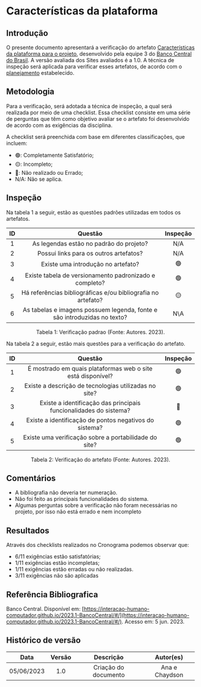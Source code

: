 # Características da plataforma

## Introdução

O presente documento apresentará a verificação do artefato [Características da plataforma para o projeto](https://interacao-humano-computador.github.io/2023.1-BancoCentral/#/analise_requisitos/caracteristicas_da_plataforma), desenvolvido pela equipe 3 do [Banco Central do Brasil](https://interacao-humano-computador.github.io/2023.1-BancoCentral/). A versão avaliada dos Sites avaliados é a 1.0. A técnica de inspeção será aplicada para verificar esses artefatos, de acordo com o [planejamento](../planejamento.md) estabelecido.

## Metodologia

Para a verificação, será adotada a técnica de inspeção, a qual será realizada por meio de uma checklist. Essa checklist consiste em uma série de perguntas que têm como objetivo avaliar se o artefato foi desenvolvido de acordo com as exigências da disciplina.

A checklist será preenchida com base em diferentes classificações, que incluem:

- 🟢: Completamente Satisfatório;
- 🟡: Incompleto;
- 🔴: Não realizado ou Errado;
- N/A: Não se aplica.

## Inspeção

Na tabela 1 a seguir, estão as questões padrões utilizadas em todos os artefatos.

| ID |                                 Questão                                 | Inspeção |
| :-: | :-----------------------------------------------------------------------: | :--------: |
| 1 |                 As legendas estão no padrão do projeto?                 |     N/A     |
| 2 |                  Possui links para os outros artefatos?                  |     N/A     |
| 3 |                   Existe uma introdução no artefato?                   |     🟢     |
| 4 |          Existe tabela de versionamento padronizado e completo?          |     🟢     |
| 5 |      Há referências bibliográficas e/ou bibliografia no artefato?        |     🟡     |
| 6 | As tabelas e imagens possuem legenda, fonte e são introduzidas no texto? |     N\A     |

<div style="text-align: center">
    <p> Tabela 1: Verificação padrao (Fonte: Autores. 2023).</p>
</div>

Na tabela 2 a seguir, estão mais questões para a verificação do artefato.

| ID |                                 Questão                                 | Inspeção |
| :-: | :-----------------------------------------------------------------------: | :--------: |
| 1 |          É mostrado em quais plataformas web o site está disponível?        |     🟢     |
| 2 |            Existe a descrição de tecnologias utilizadas no site?            |      🟢   |
| 3 |      Existe a identificação das principais funcionalidades do sistema?      |    🔴      |
| 4 |          Existe a identificação de pontos negativos do sistema?             |    🟢      |
| 5 |            Existe uma verificação sobre a portabilidade do site?            |    🟢      |


<div style="text-align: center">
    <p> Tabela 2: Verificação do artefato (Fonte: Autores. 2023).</p>
</div>

## Comentários

- A bibliografia não deveria ter numeração.
- Não foi feito as principais funcionalidades do sistema.
- Algumas perguntas sobre a verificação não foram necessárias no projeto, por isso não está errado e nem incompleto

## Resultados

Através dos checklists realizados no Cronograma podemos observar que:

- 6/11 exigências estão satisfatórias;
- 1/11 exigências estão incompletas;
- 1/11 exigências estão erradas ou não realizadas.
- 3/11 exigências não são aplicadas

## Referência Bibliografica

Banco Central. Disponível em: [https://interacao-humano-computador.github.io/2023.1-BancoCentral/#/](https://interacao-humano-computador.github.io/2023.1-BancoCentral/#/). Acesso em: 5 jun. 2023.‌
‌

## Histórico de versão

|    Data    | Versão |      Descrição      | Autor(es) |
| :--------: | :-----: | :--------------------: | :-------: |
| 05/06/2023 |   1.0   | Criação do documento |   Ana e Chaydson   |